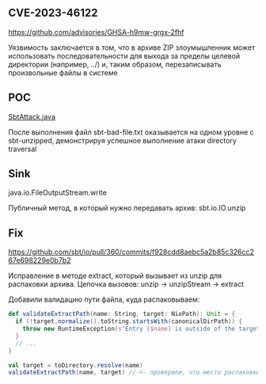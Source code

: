 ## CVE-2023-46122

https://github.com/advisories/GHSA-h9mw-grgx-2fhf

Уязвимость заключается в том, что в архиве ZIP злоумышленник может использовать последовательности для выхода за
пределы целевой директории (например, ../) и, таким образом, перезаписывать произвольные файлы в системе

## POC

[SbtAttack.java](../src/main/java/org/example/SbtAttack.java)

После выполнения файл sbt-bad-file.txt оказывается на одном уровне с sbt-unzipped, демонстрируя успешное выполнение
атаки directory traversal

## Sink

java.io.FileOutputStream.write

Публичный метод, в который нужно передавать архив: sbt.io.IO.unzip

## Fix

https://github.com/sbt/io/pull/360/commits/f928cdd8aebc5a2b85c326cc267e698229e0b7b2

Исправление в методе extract, который вызывает из unzip для распаковки архива. Цепочка вызовов: unzip -> unzipStream ->
extract

Добавили валидацию пути файла, куда распаковываем:

```scala
def validateExtractPath(name: String, target: NioPath): Unit = {
  if (!target.normalize().toString.startsWith(canonicalDirPath)) {
    throw new RuntimeException(s"Entry ($name) is outside of the target directory")
  }
  // ...
}
```

```scala
val target = toDirectory.resolve(name)
validateExtractPath(name, target) // <- проверили, что место распаковки внутри нашей директории, то есть zip-slip теперь невозможен
```
